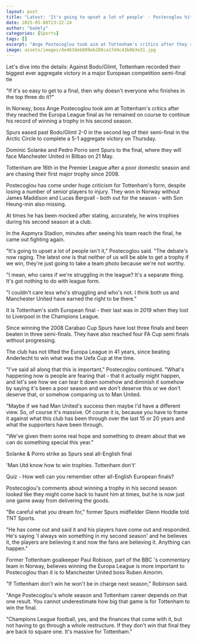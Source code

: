 ```yaml
---
layout: post
title: "Latest: 'It's going to upset a lot of people' - Postecoglou hits back at critics"
date: 2025-05-08T23:22:24
author: "badely"
categories: [Sports]
tags: []
excerpt: "Ange Postecoglou took aim at Tottenham's critics after they reached the Europa League final as he remains on course to continue his record of wining a"
image: assets/images/de463deb899eb288ca1fd4c43b0b3e31.jpg
---
```


Let's dive into the details: Against Bodo/Glimt, Tottenham recorded their biggest ever aggregate victory in a major European competition semi-final tie

"If it's so easy to get to a final, then why doesn't everyone who finishes in the top three do it?"

In Norway, boss Ange Postecoglou took aim at Tottenham's critics after they reached the Europa League final as he remained on course to continue his record of winning a trophy in his second season.

Spurs eased past Bodo/Glimt 2-0 in the second leg of their semi-final in the Arctic Circle to complete a 5-1 aggregate victory on Thursday.

Dominic Solanke and Pedro Porro sent Spurs to the final, where they will face Manchester United in Bilbao on 21 May. 

Tottenham are 16th in the Premier League after a poor domestic season and are chasing their first major trophy since 2008. 

Postecoglou has come under huge criticism for Tottenham's form, despite losing a number of senior players to injury. They won in Norway without James Maddison and Lucas Bergvall - both out for the season - with Son Heung-min also missing. 

At times he has been mocked after stating, accurately, he wins trophies during his second season at a club. 

In the Aspmyra Stadion, minutes after seeing his team reach the final, he came out fighting again. 

"It's going to upset a lot of people isn't it," Postecoglou said. "The debate's now raging. The latest one is that neither of us will be able to get a trophy if we win, they're just going to take a team photo because we're not worthy.

"I mean, who cares if we're struggling in the league? It's a separate thing. It's got nothing to do with league form.

"I couldn't care less who's struggling and who's not. I think both us and Manchester United have earned the right to be there."

It is Tottenham's sixth European final - their last was in 2019 when they lost to Liverpool in the Champions League. 

Since winning the 2008 Carabao Cup Spurs have lost three finals and been beaten in three semi-finals. They have also reached four FA Cup semi finals without progressing.

The club has not lifted the Europa League in 41 years, since beating Anderlecht to win what was the Uefa Cup at the time. 

"I've said all along that this is important," Postecoglou continued. "What's happening now is people are fearing that - that it actually might happen, and let's see how we can tear it down somehow and diminish it somehow by saying it's been a poor season and we don't deserve this or we don't deserve that, or somehow comparing us to Man United.

"Maybe if we had Man United's success then maybe I'd have a different view. So, of course it's massive. Of course it is, because you have to frame it against what this club has been through over the last 15 or 20 years and what the supporters have been through.

"We've given them some real hope and something to dream about that we can do something special this year."

Solanke & Porro strike as Spurs seal all-English final

'Man Utd know how to win trophies. Tottenham don't'

Quiz - How well can you remember other all-English European finals?

Postecoglou's comments about winning a trophy in his second season looked like they might come back to haunt him at times, but he is now just one game away from delivering the goods.

"Be careful what you dream for," former Spurs midfielder Glenn Hoddle told TNT Sports.

"He has come out and said it and his players have come out and responded. He's saying 'I always win something in my second season' and he believes it, the players are believing it and now the fans are believing it. Anything can happen."

Former Tottenham goalkeeper Paul Robison, part of the BBC 's commentary team in Norway, believes winning the Europa League is more important to Postecoglou than it is to Manchester United boss Ruben Amorim. 

"If Tottenham don't win he won't be in charge next season," Robinson said.

"Ange Postecoglou's whole season and Tottenham career depends on that one result. You cannot underestimate how big that game is for Tottenham to win the final.

"Champions League football, yes, and the finances that come with it, but not having to go through a whole restructure. If they don't win that final they are back to square one. It's massive for Tottenham."

